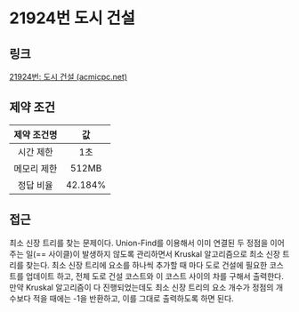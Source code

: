 # 21924번 도시 건설

## 링크

[21924번: 도시 건설 (acmicpc.net)](https://www.acmicpc.net/problem/21924)

## 제약 조건

| 제약 조건명 |   값    |
| :---------: | :-----: |
|  시간 제한  |   1초   |
| 메모리 제한 |  512MB  |
|  정답 비율  | 42.184% |

## 접근

최소 신장 트리를 찾는 문제이다. Union-Find를 이용해서 이미 연결된 두 정점을 이어주는 일(== 사이클)이 발생하지 않도록 관리하면서 Kruskal 알고리즘으로 최소 신장 트리를 찾는다. 최소 신장 트리에 요소를 하나씩 추가할 때 마다 도로 건설에 필요한 코스트를 업데이트 하고, 전체 도로 건설 코스트와 이 코스트 사이의 차를 구해서 출력한다. 만약 Kruskal 알고리즘이 다 진행되었는데도 최소 신장 트리의 요소 개수가 정점의 개수보다 적을 때에는 -1을 반환하고, 이를 그대로 출력하도록 하면 된다.

